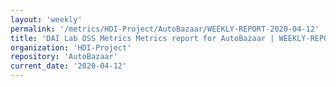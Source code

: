 ```yaml
---
layout: 'weekly'
permalink: '/metrics/HDI-Project/AutoBazaar/WEEKLY-REPORT-2020-04-12'
title: 'DAI Lab OSS Metrics Metrics report for AutoBazaar | WEEKLY-REPORT-2020-04-12'
organization: 'HDI-Project'
repository: 'AutoBazaar'
current_date: '2020-04-12'
---
```

